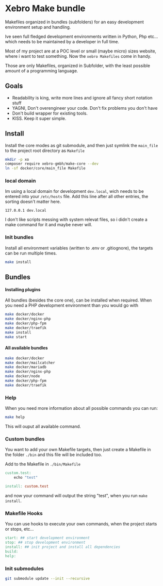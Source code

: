 Xebro Make bundle
====

Makefiles organized in bundles (subfolders) for an easy development environment setup and handling.

Ive seen full fledged development environments written in Python, Php etc... which needs to be maintained
by a developer in full time.

Most of my project are at a POC level or small (maybe micro) sizes website, where i want to test something.
Now the `xebro Makefiles` come in handy.

Those are only Makefiles, organized in Subfolder, with the least possible amount of a programming language.


## Goals
* Readability is king, write more lines and ignore all fancy short notation stuff
* YAGNI, Don't overengineer your code. Don't fix problems you don't have
* Don't build wrapper for existing tools.
* KISS. Keep it super simple.


## Install
Install the core modes as git submodule, and then just symlink the `main_file` to the project root directory as `Makefile`

```bash
mkdir -p xo
composer require xebro-gmbh/make-core --dev
ln -sf docker/core/main_file Makefile
```

### local domain
Im using a local domain for development `dev.local`, wich needs to be entered into your `/etc/hosts` file.
Add this line after all other entries, the sorting doesn't matter here.

```
127.0.0.1 dev.local
```

I don't like scripts messing with system relevat files, so i didn't create a make command for it and maybe never will.


### Init bundles
Install all environment variables (written to .env or .gitiognore), the targets can be run multiple times.

```bash
make install
```


## Bundles

#### Installing plugins

All bundles (besides the core one), can be installed when required. When you need a PHP development environment
than you would go with

```bash
make docker/docker
make docker/nginx-php
make docker/php-fpm
make docker/traefik
make install
make start
```


#### All available bundles 
```bash
make docker/docker
make docker/mailcatcher
make docker/mariadb
make docker/nginx-php
make docker/node
make docker/php-fpm
make docker/traefik
```


### Help

When you need more information about all possible commands you can run:

```bash
make help
```

This will ouput all available command.


### Custom bundles

You want to add your own Makefile targets, then just create a Makefile in the folder `./bin` and 
this file will be included too.

Add to the Makefile in `./bin/Makefile`
```Makefile
custom.test:
	echo "test"

install: custom.test
```

and now your command will output the string "test", when you run `make install`.

### Makefile Hooks

You can use hooks to execute your own commands, when the project starts or stops, etc...

```Makefile
start: ## start development environment
stop: ## stop development environment
install: ## init project and install all dependencies
build:
help:
```

### Init submodules

```bash
git submodule update --init --recursive
```
